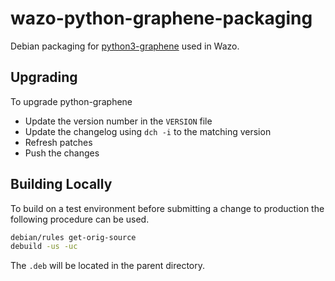 # wazo-python-graphene-packaging

Debian packaging for [python3-graphene](https://github.com/graphql-python/graphene/) used in Wazo.

## Upgrading

To upgrade python-graphene

* Update the version number in the `VERSION` file
* Update the changelog using `dch -i` to the matching version
* Refresh patches
* Push the changes

## Building Locally

To build on a test environment before submitting a change to production the following procedure can be used.

```sh
debian/rules get-orig-source
debuild -us -uc
```
The `.deb` will be located in the parent directory.

